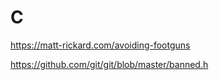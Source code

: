 # C

<https://matt-rickard.com/avoiding-footguns>

<https://github.com/git/git/blob/master/banned.h>